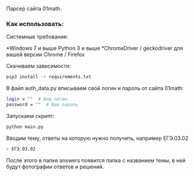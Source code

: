 Парсер сайта 01math.

### Как использовать:

Системные требования:

*Windows 7 и выше
Python 3 и выше
*ChromeDriver / geckodriver для вашей версии Chrome / Firefox

Скачиваем зависимости:
```bash
pip3 install -r requirements.txt
```
В файл auth_data.py вписываем свой логин и пароль от сайта 01math:
```bash
login = ""  # Ваш логин
password = ""  # Ваш пароль
```
Запускаем скрипт:
```bash
python main.py
```
Вводим тему, ответы на которую нужно получить, например ЕГЭ.03.02
```bash
> ЕГЭ.03.02
```
После этого в папке answers появится папка с названием темы, в ней будут фотографии ответов и решений.